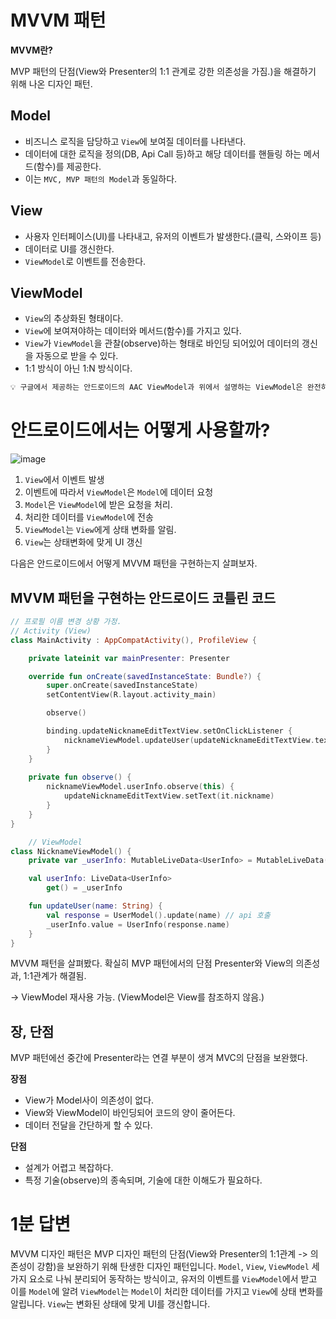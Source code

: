 # MVVM 패턴

**MVVM란?**

MVP 패턴의 단점(View와 Presenter의 1:1 관계로 강한 의존성을 가짐.)을 해결하기 위해 나온 디자인 패턴.

## Model
- 비즈니스 로직을 담당하고 `View`에 보여질 데이터를 나타낸다.
- 데이터에 대한 로직을 정의(DB, Api Call 등)하고 해당 데이터를 핸들링 하는 메서드(함수)를 제공한다.
- 이는 `MVC, MVP 패턴의 Model`과 동일하다.

## View
- 사용자 인터페이스(UI)를 나타내고, 유저의 이벤트가 발생한다.(클릭, 스와이프 등)
- 데이터로 UI를 갱신한다.
- `ViewModel`로 이벤트를 전송한다.

## ViewModel
- `View`의 추상화된 형태이다. 
- `View`에 보여져야하는 데이터와 메서드(함수)를 가지고 있다.
- `View`가 `ViewModel`을 관찰(observe)하는 형태로 바인딩 되어있어 데이터의 갱신을 자동으로 받을 수 있다.
- 1:1 방식이 아닌 1:N 방식이다.
```kotlin
💡 구글에서 제공하는 안드로이드의 AAC ViewModel과 위에서 설명하는 ViewModel은 완전히 다르다.
```

# 안드로이드에서는 어떻게 사용할까?

![image](https://user-images.githubusercontent.com/70135188/236458355-13d09660-f0e8-4217-8101-7c6b3dd3274b.png)

1. `View`에서 이벤트 발생
2. 이벤트에 따라서 `ViewModel`은 `Model`에 데이터 요청
3. `Model`은 `ViewModel`에 받은 요청을 처리.
4. 처리한 데이터를 `ViewModel`에 전송
5. `ViewModel`는 `View`에게 상태 변화를 알림.
6. `View`는 상태변화에 맞게 UI 갱신


다음은 안드로이드에서 어떻게 MVVM 패턴을 구현하는지 살펴보자.
## MVVM 패턴을 구현하는 안드로이드 코틀린 코드
```kotlin
// 프로필 이름 변경 상황 가정.
// Activity (View)
class MainActivity : AppCompatActivity(), ProfileView {

    private lateinit var mainPresenter: Presenter

    override fun onCreate(savedInstanceState: Bundle?) {
        super.onCreate(savedInstanceState)
        setContentView(R.layout.activity_main)

        observe()

        binding.updateNicknameEditTextView.setOnClickListener {
            nicknameViewModel.updateUser(updateNicknameEditTextView.text.toString())
        }
    }
    
    private fun observe() {
        nicknameViewModel.userInfo.observe(this) {
            updateNicknameEditTextView.setText(it.nickname)
        }
    }
}
```

```kotlin
    // ViewModel
class NicknameViewModel() {
    private var _userInfo: MutableLiveData<UserInfo> = MutableLiveData(UserInfo(""))

    val userInfo: LiveData<UserInfo>
        get() = _userInfo

    fun updateUser(name: String) {
        val response = UserModel().update(name) // api 호출
        _userInfo.value = UserInfo(response.name) 
    }
}
```


MVVM 패턴을 살펴봤다. 확실히 MVP 패턴에서의 단점 Presenter와 View의 의존성과, 1:1관계가 해결됨.

-> ViewModel 재사용 가능. (ViewModel은 View를 참조하지 않음.)

## 장, 단점
MVP 패턴에선 중간에 Presenter라는 연결 부분이 생겨 MVC의 단점을 보완했다.

**장점**
- View가 Model사이 의존성이 없다.
- View와 ViewModel이 바인딩되어 코드의 양이 줄어든다.
- 데이터 전달을 간단하게 할 수 있다.


**단점**
- 설계가 어렵고 복잡하다.
- 특정 기술(observe)의 종속되며, 기술에 대한 이해도가 필요하다.




# 1분 답변
MVVM 디자인 패턴은 MVP 디자인 패턴의 단점(View와 Presenter의 1:1관계 -> 의존성이 강함)을 보완하기 위해 탄생한 디자인 패턴입니다. `Model`, `View`, `ViewModel` 세 가지 요소로 나눠 분리되어 동작하는 방식이고, 유저의 이벤트를 `ViewModel`에서 받고
이를 `Model`에 알려 `ViewModel`는 `Model`이 처리한 데이터를 가지고 `View`에 상태 변화를 알립니다. `View`는 변화된 상태에 맞게 UI를 갱신합니다.



